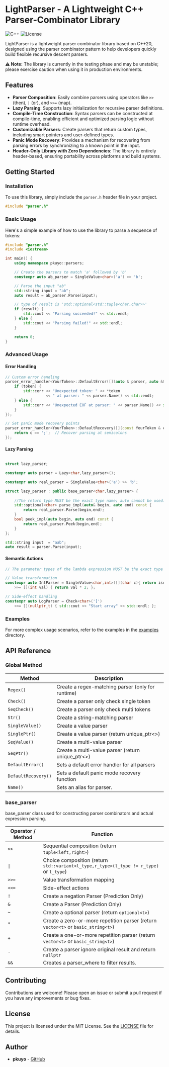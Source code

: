 # LightParser - A Lightweight C++ Parser-Combinator Library

![C++](https://img.shields.io/badge/C++-20-blue.svg)  ![License](https://img.shields.io/badge/License-MIT-green.svg)

LightParser is a lightweight parser combinator library based on C++20, designed using the parser combinator pattern to help developers quickly build flexible recursive descent parsers.

**⚠️ Note:** The library is currently in the testing phase and may be unstable; please exercise caution when using it in production environments.

## Features

- **Parser Composition**: Easily combine parsers using operators like `>>` (then), `|` (or), and `>>=` (map).
- **Lazy Parsing**: Supports lazy initialization for recursive parser definitions.
- **Compile-Time Construction**: Syntax parsers can be constructed at compile-time, enabling efficient and optimized parsing logic without runtime overhead.
- **Customizable Parsers**: Create parsers that return custom types, including smart pointers and user-defined types.
- **Panic Mode Recovery**: Provides a mechanism for recovering from parsing errors by synchronizing to a known point in the input.
- **Header-Only Library with Zero Dependencies**: The library is entirely header-based, ensuring portability across platforms and build systems. 

## Getting Started

### Installation

To use this library, simply include the `parser.h` header file in your project. 

```cpp
#include "parser.h"
```

### Basic Usage

Here's a simple example of how to use the library to parse a sequence of tokens:

```cpp
#include "parser.h"
#include <iostream>

int main() {
    using namespace pkuyo::parsers;

    // Create the parsers to match 'a' followed by 'b'
    constexpr auto ab_parser = SingleValue<char>('a') >> 'b';

    // Parse the input "ab"
    std::string input = "ab";
    auto result = ab_parser.Parse(input);

    // type of result is 'std::optional<std::tuple<char,char>>'
    if (result) {
        std::cout << "Parsing succeeded!" << std::endl;
    } else {
        std::cout << "Parsing failed!" << std::endl;
    }

    return 0;
}
```

### Advanced Usage

#### Error Handling

```cpp
// Custom error handling
parser_error_handler<YourToken>::DefaultError([](auto & parser, auto && token) {
    if (token) {
        std::cerr << "Unexpected token: " << *token
                  << " at parser: " << parser.Name() << std::endl;
    } else {
        std::cerr << "Unexpected EOF at parser: " << parser.Name() << std::endl;
    }
});

// Set panic mode recovery points
parser_error_handler<YourToken>::DefaultRecovery([](const YourToken & c) {
    return c == ';';  // Recover parsing at semicolons
});
```



#### Lazy Parsing

```cpp

struct lazy_parser;

constexpr auto parser = Lazy<char,lazy_parser>();

constexpr auto real_parser = SingleValue<char>('a') >> 'b';

struct lazy_parser : public base_parser<char,lazy_parser> {
    
    //The return type MUST be the exact type name; auto cannot be used.
    std::optional<char> parse_impl(auto& begin, auto end) const {
        return real_parser.Parse(begin,end);
    }
    bool peek_impl(auto begin, auto end) const {
        return real_parser.Peek(begin,end);
    }
};

std::string input  = "aab";
auto result = parser.Parse(input);

```


#### Semantic Actions
```cpp
// The parameter types of the lambda expression MUST be the exact type names; auto cannot be used.

// Value transformation 
constexpr auto IntParser = SingleValue<char,int>([](char c){ return isdigit(c); })
    >>= [](int val) { return val * 2; };

// Side-effect handling
constexpr auto LogParser = Check<char>('[')
    <<= [](nullptr_t) { std::cout << "Start array" << std::endl; };
```

### Examples
For more complex usage scenarios, refer to the examples in the [examples](examples) directory.

## API Reference


### Global Method

| Method              | Description                                         |
|---------------------|-----------------------------------------------------|
| `Regex()`           | Create a regex-matching parser   (only for runtime) |
| `Check()`           | Create a parser only check single token             |
| `SeqCheck()`        | Create a parser only check multi tokens             |
| `Str()`             | Create a string-matching parser                     |
| `SingleValue()`     | Create a value parser                               |
| `SinglePtr()`       | Create a value parser (return unique_ptr<>)         |
| `SeqValue()`        | Create a multi-value parser                         |
| `SeqPtr()`          | Create a multi-value parser (return unique_ptr<>)   |
| `DefaultError()`    | Sets a default error handler for all parsers        |
| `DefaultRecovery()` | Sets a default panic mode recovery function         |
| `Name()`            | Sets an alias for parser.                           |


### base_parser
base_parser class used for constructing parser combinators and actual expression parsing.

| Operator / Method | Function                                                                                    |
|-------------------|---------------------------------------------------------------------------------------------|
| `>>`              | Sequential composition (return `tuple<left,right>`)                                         |
| `\|`              | Choice composition     (return `std::variant<l_type,r_type>(l_type != r_type)` or `l_type`) |
| `>>=`             | Value transformation mapping                                                                |
| `<<=`             | Side-effect actions                                                                         |
| `!`               | Create a negation Parser (Prediction Only)                                                  |
| `&`               | Create a Parser (Prediction Only)                                                           |
| `~`               | Create a optional parser      (return `optional<t>`)                                        |
| `*`               | Create a zero-or-more repetition parser  (return `vector<t>` or `basic_string<t>`)          |
| `+`               | Create a one-or-more repetition parser   (return `vector<t>` or `basic_string<t>`)          |
| `-`               | Create a parser ignore original result and return `nullptr`                                 |
| `&&`              | Creates a parser_where to filter results.                                                   |



## Contributing

Contributions are welcome! Please open an issue or submit a pull request if you have any improvements or bug fixes.

## License

This project is licensed under the MIT License. See the [LICENSE](LICENSE) file for details.

## Author

- **pkuyo** - [GitHub](https://github.com/pkuyo)

